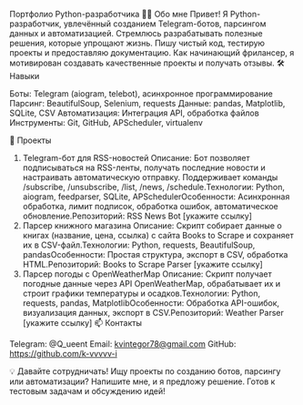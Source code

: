 Портфолио Python-разработчика
👨‍💻 Обо мне
Привет! Я Python-разработчик, увлечённый созданием Telegram-ботов, парсингом данных и автоматизацией. Стремлюсь разрабатывать полезные решения, которые упрощают жизнь. Пишу чистый код, тестирую проекты и предоставляю документацию. Как начинающий фрилансер, я мотивирован создавать качественные проекты и получать отзывы.
🛠 Навыки

Боты: Telegram (aiogram, telebot), асинхронное программирование
Парсинг: BeautifulSoup, Selenium, requests
Данные: pandas, Matplotlib, SQLite, CSV
Автоматизация: Интеграция API, обработка файлов
Инструменты: Git, GitHub, APScheduler, virtualenv

🚀 Проекты
1. Telegram-бот для RSS-новостей
Описание: Бот позволяет подписываться на RSS-ленты, получать последние новости и настраивать автоматическую отправку. Поддерживает команды /subscribe, /unsubscribe, /list, /news, /schedule.Технологии: Python, aiogram, feedparser, SQLite, APSchedulerОсобенности: Асинхронная обработка, лимит подписок, обработка ошибок, автоматическое обновление.Репозиторий: RSS News Bot [укажите ссылку]
2. Парсер книжного магазина
Описание: Скрипт собирает данные о книгах (название, цена, ссылка) с сайта Books to Scrape и сохраняет их в CSV-файл.Технологии: Python, requests, BeautifulSoup, pandasОсобенности: Простая структура, экспорт в CSV, обработка HTML.Репозиторий: Books to Scrape Parser [укажите ссылку]
3. Парсер погоды с OpenWeatherMap
Описание: Скрипт получает погодные данные через API OpenWeatherMap, обрабатывает их и строит графики температуры и осадков.Технологии: Python, requests, pandas, MatplotlibОсобенности: Обработка API-ошибок, визуализация данных, экспорт в CSV.Репозиторий: Weather Parser [укажите ссылку]
📫 Контакты

Telegram: @Q_ueent
Email: kvintegor78@gmail.com
GitHub: https://github.com/k-vvvvv-i

💡 Давайте сотрудничать!
Ищу проекты по созданию ботов, парсингу или автоматизации? Напишите мне, и я предложу решение. Готов к тестовым задачам и обсуждению идей!
